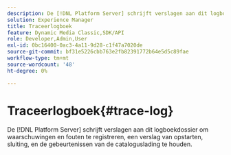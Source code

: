 ```yaml
---
description: De [!DNL Platform Server] schrijft verslagen aan dit logboekdossier om waarschuwingen en fouten te registreren, een verslag van opstarten, sluiting, en de gebeurtenissen van de cataloguslading te houden.
solution: Experience Manager
title: Traceerlogboek
feature: Dynamic Media Classic,SDK/API
role: Developer,Admin,User
exl-id: 0bc16400-0ac3-4a11-9d28-c1f47a7020de
source-git-commit: bf31e5226cbb763e2fb82391772b64e5d5c89fae
workflow-type: tm+mt
source-wordcount: '48'
ht-degree: 0%

---
```


# Traceerlogboek{#trace-log}

De [!DNL Platform Server] schrijft verslagen aan dit logboekdossier om waarschuwingen en fouten te registreren, een verslag van opstarten, sluiting, en de gebeurtenissen van de cataloguslading te houden.
